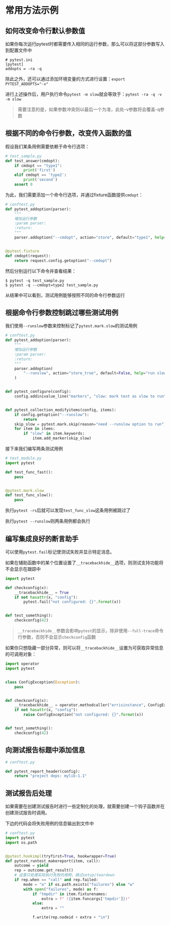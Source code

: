 # 常用方法示例

## 如何改变命令行默认参数值

如果你每次运行pytest时都需要传入相同的运行参数，那么可以将这部分参数写入到配置文件中

```text
# pytest.ini
[pytest]
addopts = -ra -q
```

除此之外，还可以通过添加环境变量的方式进行设置：`export PYTEST_ADDOPTS="-v"`

进行上述操作后，用户执行命令`pytest -m slow`就会等效于：`pytest -ra -q -v -m slow`

> 需要注意的是，如果参数冲突则以最后一个为准，此处-v参数将会覆盖-q参数

## 根据不同的命令行参数，改变传入函数的值

假设我们某条用例需要依赖于命令行选项：

```python
# test_sample.py
def test_answer(cmdopt):
    if cmdopt == "type1":
        print('first')
    elif cmdopt == 'type2':
        print('second')
    assert 0
```

为此，我们需要添加一个命令行选项，并通过fixture函数提供`cmdopt`：

```python
# conftest.py
def pytest_addoption(parser):
    """
    增加运行参数
    :param parser:
    :return:
    """
    parser.addoption("--cmdopt", action="store", default="type1", help="my option: type1 or type2")


@pytest.fixture
def cmdopt(request):
    return request.config.getoption("--cmdopt")
```

然后分别运行以下命令并查看结果：

```
$ pytest -q test_sample.py
$ pytest -q --cmdopt=type2 test_sample.py
```

从结果中可以看到，测试用例能够按照不同的命令行参数运行

## 根据命令行参数控制跳过哪些测试用例

我们使用`--runslow`参数来控制标记了`pytest.mark.slow`的测试用例

```python
# conftest.py
def pytest_addoption(parser):
    """
    增加运行参数
    :param parser:
    :return:
    """
    parser.addoption(
        "--runslow", action="store_true", default=False, help="run slow tests"
    )


def pytest_configure(config):
    config.addinivalue_line("markers", "slow: mark test as slow to run")


def pytest_collection_modifyitems(config, items):
    if config.getoption("--runslow"):
        return
    skip_slow = pytest.mark.skip(reason="need --runslow option to run")
    for item in items:
        if "slow" in item.keywords:
            item.add_marker(skip_slow)
```

接下来我们编写两条测试用例

```python
# test_module.py
import pytest

def test_func_fast():
    pass


@pytest.mark.slow
def test_func_slow():
    pass
```

执行`pytest -rs`后就可以发现`test_func_slow`这条用例被跳过了

执行`pytest --runslow`则两条用例都会执行

## 编写集成良好的断言助手

可以使用`pytest.fail`标记使测试失败并显示特定消息。 

如果在辅助函数中的某个位置设置了`__tracebackhide__`选项，则测试支持功能将不会显示在跟踪中

```python
import pytest

def checkconfig(x):
    __tracebackhide__ = True
    if not hasattr(x, "config"):
        pytest.fail("not configured: {}".format(x))


def test_something():
    checkconfig(42)
```

> `__tracebackhide__`参数会影响`pytest`的显示，除非使用`--full-trace`命令行参数，否则不会显示`checkconfig`函数

如果你只想隐藏一部分异常，则可以将`__tracebackhide__`设置为可获取异常信息的可调用对象：

```python
import operator
import pytest


class ConfigException(Exception):
    pass


def checkconfig(x):
    __tracebackhide__ = operator.methodcaller("errisinstance", ConfigException)
    if not hasattr(x, "config"):
        raise ConfigException("not configured: {}".format(x))


def test_something():
    checkconfig(42)
```

## 向测试报告标题中添加信息

```python
# conftest.py

def pytest_report_header(config):
    return "project deps: mylib-1.1"
```

## 测试报告后处理

如果需要在创建测试报告时进行一些定制化的处理，就需要创建一个钩子函数并在创建测试报告时调用。

下边的代码会将失败用例的信息输出到文件中

```python
# conftest.py
import pytest
import os.path


@pytest.hookimpl(tryfirst=True, hookwrapper=True)
def pytest_runtest_makereport(item, call):
    outcome = yield
    rep = outcome.get_result()
    # 这里只处理实际执行失败的用例，跳过setup/teardown
    if rep.when == "call" and rep.failed:
        mode = "a" if os.path.exists("failures") else "w"
        with open("failures", mode) as f:
            if "tmpdir" in item.fixturenames:
                extra = f" ({item.funcargs['tmpdir']})"
            else:
                extra = ""

            f.write(rep.nodeid + extra + "\n")

```

